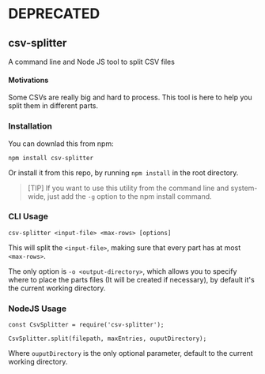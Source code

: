 # DEPRECATED

## csv-splitter
A command line and Node JS tool to split CSV files

#### Motivations
Some CSVs are really big and hard to process.
This tool is here to help you split them in different parts.

### Installation

You can downlad this from npm:
```
npm install csv-splitter
```

Or install it from this repo, by running `npm install` in the root directory.

>   [TIP] If you want to use this utility from the command line and system-wide, just add the `-g` option to the npm install command.

### CLI Usage

```
csv-splitter <input-file> <max-rows> [options]
```

This will split the `<input-file>`, making sure that every part has at most `<max-rows>`.

The only option is `-o <output-directory>`, which allows you to specify where to place the parts files (It will be created if necessary), by default it's the current working directory.



### NodeJS Usage

```
const CsvSplitter = require('csv-splitter');
```

```
CsvSplitter.split(filepath, maxEntries, ouputDirectory);
```

Where `ouputDirectory` is the only optional parameter, default to the current working directory.
